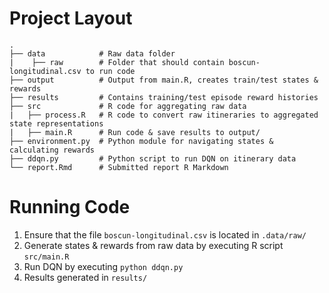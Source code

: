 # Project Layout

    .
    ├── data            # Raw data folder
    |    ├── raw        # Folder that should contain boscun-longitudinal.csv to run code
    ├── output          # Output from main.R, creates train/test states & rewards
    ├── results         # Contains training/test episode reward histories
    ├── src             # R code for aggregating raw data
    |   ├── process.R   # R code to convert raw itineraries to aggregated state representations
    |   ├── main.R      # Run code & save results to output/
    ├── environment.py  # Python module for navigating states & calculating rewards
    ├── ddqn.py         # Python script to run DQN on itinerary data
    └── report.Rmd      # Submitted report R Markdown
    
# Running Code  

1. Ensure that the file ```boscun-longitudinal.csv``` is located in ```.data/raw/```  
2. Generate states & rewards from raw data by executing R script ```src/main.R```  
3. Run DQN by executing ```python ddqn.py```  
4. Results generated in ```results/```